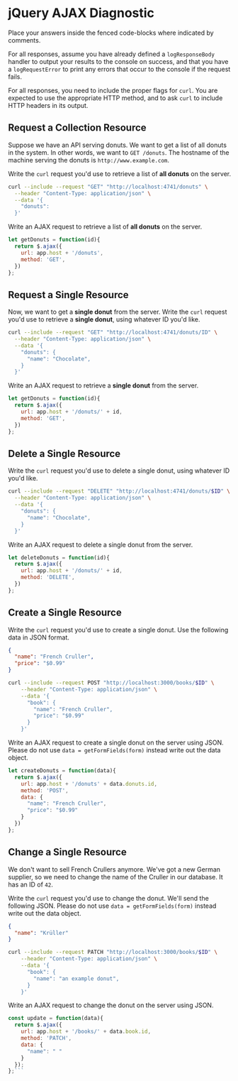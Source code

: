 # jQuery AJAX Diagnostic

Place your answers inside the fenced code-blocks where indicated by comments.

For all responses,  assume you have already defined a `logResponseBody` handler
to output your results to the console on success, and that you have a
`logRequestError` to print any errors that occur to the console if the request
fails.

For all responses, you need to include the proper flags for `curl`. You are
expected to use the appropriate HTTP method, and to ask `curl` to include HTTP
headers in its output.

## Request a Collection Resource

Suppose we have an API serving donuts. We want to get a list of all donuts in
the system. In other words, we want to `GET /donuts`. The hostname of the
machine serving the donuts is `http://www.example.com`.

Write the `curl` request you'd use to retrieve a list of **all donuts** on the
server.

```sh
curl --include --request "GET" "http://localhost:4741/donuts" \
  --header "Content-Type: application/json" \
  --data '{
    "donuts":
  }'
```

Write an AJAX request to retrieve a list of **all donuts** on the server.

```js
let getDonuts = function(id){
  return $.ajax({
    url: app.host + '/donuts',
    method: 'GET',
  })
};
```

## Request a Single Resource

Now, we want to get a **single donut** from the server. Write the `curl` request
you'd use to retrieve a **single donut**, using whatever ID you'd like.

```sh
curl --include --request "GET" "http://localhost:4741/donuts/ID" \
  --header "Content-Type: application/json" \
  --data '{
    "donuts": {
      "name": "Chocolate",
    }
  }'
```

Write an AJAX request to retrieve a **single donut** from the server.

```js
let getDonuts = function(id){
  return $.ajax({
    url: app.host + '/donuts/' + id,
    method: 'GET',
  })
};
```

## Delete a Single Resource

Write the `curl` request you'd use to delete a single donut, using whatever
ID you'd like.

```sh
curl --include --request "DELETE" "http://localhost:4741/donuts/$ID" \
  --header "Content-Type: application/json" \
  --data '{
    "donuts": {
      "name": "Chocolate",
    }
  }'
```

Write an AJAX request to delete a single donut from the server.

```js
let deleteDonuts = function(id){
  return $.ajax({
    url: app.host + '/donuts/' + id,
    method: 'DELETE',
  })
};
```

## Create a Single Resource

Write the `curl` request you'd use to create a single donut. Use the following
data in JSON format.

```json
{
  "name": "French Cruller",
  "price": "$0.99"
}
```

```sh
curl --include --request POST "http://localhost:3000/books/$ID" \
    --header "Content-Type: application/json" \
    --data '{
      "book": {
        "name": "French Cruller",
        "price": "$0.99"
      }
    }'
```

Write an AJAX request to create a single donut on the server using JSON. Please
do not use `data = getFormFields(form)` instead write out the data object.

```js
let createDonuts = function(data){
  return $.ajax({
    url: app.host + '/donuts' + data.donuts.id,
    method: 'POST',
    data: {
      "name": "French Cruller",
      "price": "$0.99"
    }
  })
};
```

## Change a Single Resource

We don't want to sell French Crullers anymore. We've got a new German supplier,
so we need to change the name of the Cruller in our database. It has an ID of
`42`.

Write the `curl` request you'd use to change the donut. We'll send the following
JSON. Please do not use `data = getFormFields(form)` instead write out the data
object.

```json
{
  "name": "Krüller"
}
```

```sh
curl --include --request PATCH "http://localhost:3000/books/$ID" \
    --header "Content-Type: application/json" \
    --data '{
      "book": {
        "name": "an example donut",
      }
    }'

```

Write an AJAX request to change the donut on the server using JSON.

```js
const update = function(data){
  return $.ajax({
    url: app.host + '/books/' + data.book.id,
    method: 'PATCH',
    data: {
      "name": " "
    }
  });
};```
